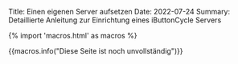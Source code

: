 Title: Einen eigenen Server aufsetzen
Date: 2022-07-24
Summary: Detaillierte Anleitung zur Einrichtung eines iButtonCycle Servers

{% import 'macros.html' as macros %}

{{macros.info("Diese Seite ist noch unvollständig")}}
